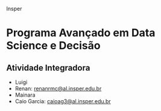 Insper
# Programa Avançado em Data Science e Decisão
## Atividade Integradora

 - Luigi
 - Renan:       renanrmc@al.insper.edu.br
 - Mainara
 - Caio Garcia: caioag3@al.insper.edu.br
